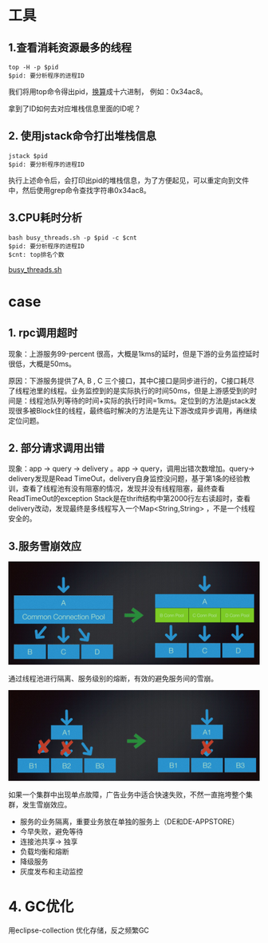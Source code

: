 # 工具

## 1.查看消耗资源最多的线程

```shell
top -H -p $pid
$pid: 要分析程序的进程ID
```

我们将用top命令得出pid，[换算](http://tool.oschina.net/hexconvert)成十六进制， 例如：0x34ac8。

拿到了ID如何去对应堆栈信息里面的ID呢？

## 2. 使用jstack命令打出堆栈信息

```shell
jstack $pid
$pid: 要分析程序的进程ID
```

执行上述命令后，会打印出pid的堆栈信息，为了方便起见，可以重定向到文件中，然后使用grep命令查找字符串0x34ac8。

## 3.CPU耗时分析

```shell
bash busy_threads.sh -p $pid -c $cnt
$pid: 要分析程序的进程ID
$cnt: top排名个数
```

[busy_threads.sh](线上问题总结/busy_threads.sh)

# case

## 1. rpc调用超时

现象：上游服务99-percent 很高，大概是1kms的延时，但是下游的业务监控延时很低，大概是50ms。

原因：下游服务提供了A, B , C 三个接口，其中C接口是同步进行的，C接口耗尽了线程池里的线程。业务监控到的是实际执行的时间50ms，但是上游感受到的时间是：线程池队列等待的时间+实际的执行时间=1kms。定位到的方法是jstack发现很多被Block住的线程，最终临时解决的方法是先让下游改成异步调用，再继续定位问题。

## 2. 部分请求调用出错

现象：app -> query -> delivery 。app -> query，调用出错次数增加。query-> delivery发现是Read TimeOut，delivery自身监控没问题，基于第1条的经验教训，查看了线程池有没有阻塞的情况，发现并没有线程阻塞，最终查看ReadTimeOut的exception Stack是在thrift结构中第2000行左右读超时，查看delivery改动，发现最终是多线程写入一个Map<String,String> ，不是一个线程安全的。

## 3.服务雪崩效应

![线程池进行隔离](线上问题总结/线程池隔离.png)

通过线程池进行隔离、服务级别的熔断，有效的避免服务间的雪崩。

![快速失败](线上问题总结/Fast-Fail.png)

如果一个集群中出现单点故障，广告业务中适合快速失败，不然一直拖垮整个集群，发生雪崩效应。

* 服务的业务隔离，重要业务放在单独的服务上（DE和DE-APPSTORE）
* 今早失败，避免等待
* 连接池共享-> 独享
* 负载均衡和熔断
* 降级服务
* 灰度发布和主动监控

# 4. GC优化

用eclipse-collection 优化存储，反之频繁GC

